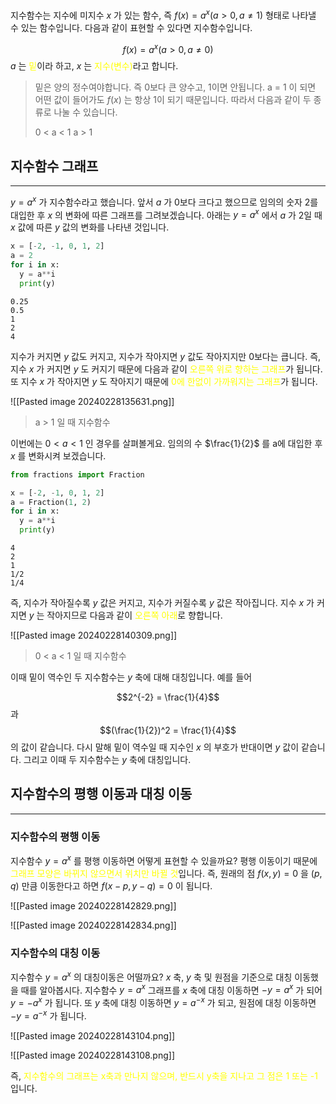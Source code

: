 지수함수는 지수에 미지수 $x$ 가 있는 함수, 즉 $f(x) = a^x (a > 0, a \ne 1)$ 형태로 나타낼 수 있는 함수입니다. 다음과 같이 표현할 수 있다면 지수함수입니다.

$$f(x) = a^x ( a>0, a\ne 0)$$
$a$ 는 <font color="#ffff00">밑</font>이라 하고, $x$ 는 <font color="#ffff00">지수(변수)</font>라고 합니다.

> 밑은 양의 정수여야합니다. 즉 0보다 큰 양수고, 1이면 안됩니다. a = 1 이 되면 어떤 값이 들어가도 $f(x)$ 는 항상 1이 되기 때문입니다. 따라서 다음과 같이 두 종류로 나눌 수 있습니다.
> 
> 0 < a < 1
> a > 1

## 지수함수 그래프
---
$y = a^x$ 가 지수함수라고 했습니다. 앞서 $a$ 가 0보다 크다고 했으므로 임의의 숫자 2를 대입한 후 $x$ 의 변화에 따른 그래프를 그려보겠습니다. 아래는 $y = a^x$ 에서 $a$ 가 2일 때 $x$ 값에 따른 $y$ 값의 변화를 나타낸 것입니다.

```python
x = [-2, -1, 0, 1, 2]
a = 2
for i in x:
  y = a**i
  print(y)
```

```
0.25
0.5
1
2
4
```

지수가 커지면 $y$ 값도 커지고, 지수가 작아지면 $y$ 값도 작아지지만 0보다는 큽니다. 즉, 지수 $x$ 가 커지면 $y$ 도 커지기 때문에 다음과 같이 <font color="#ffff00">오른쪽 위로 향하는 그래프</font>가 됩니다. 또 지수 $x$ 가 작아지면 $y$ 도 작아지기 때문에<font color="#ffff00"> 0에 한없이 가까워지는 그래프</font>가 됩니다. 

![[Pasted image 20240228135631.png]]
> a > 1 일 때 지수함수


이번에는 $0 < a < 1$ 인 경우를 살펴볼게요. 임의의 수 $\frac{1}{2}$ 를 a에 대입한 후 $x$ 를 변화시켜 보겠습니다.

```python
from fractions import Fraction

x = [-2, -1, 0, 1, 2]
a = Fraction(1, 2)
for i in x:
  y = a**i
  print(y)
```

```
4
2
1
1/2
1/4
```

즉, 지수가 작아질수록 $y$ 값은 커지고, 지수가 커질수록 $y$ 값은 작아집니다. 지수 $x$ 가 커지면 $y$ 는 작아지므로 다음과 같이 <font color="#ffff00">오른쪽 아래</font>로 향합니다.

![[Pasted image 20240228140309.png]]
> 0 < a < 1 일 때 지수함수

이때 밑이 역수인 두 지수함수는 $y$ 축에 대해 대칭입니다. 예를 들어

$$2^{-2} = \frac{1}{4}$$
과
$$(\frac{1}{2})^2 = \frac{1}{4}$$
의 값이 같습니다. 다시 말해 밑이 역수일 때 지수인 $x$ 의 부호가 반대이면 $y$ 값이 같습니다. 그리고 이때 두 지수함수는 $y$ 축에 대칭입니다. 

## 지수함수의 평행 이동과 대칭 이동
---

### 지수함수의 평행 이동

지수함수 $y = a^x$ 를 평행 이동하면 어떻게 표현할 수 있을까요? 평행 이동이기 때문에 <font color="#ffff00">그래프 모양은 바뀌지 않으면서 위치만 바뀔 것</font>입니다. 즉, 원래의 점 $f(x,y) = 0$ 을 $(p,q)$ 만큼 이동한다고 하면 $f(x-p, y-q) = 0$ 이 됩니다.

![[Pasted image 20240228142829.png]]

![[Pasted image 20240228142834.png]]

### 지수함수의 대칭 이동

지수함수 $y = a^x$ 의 대칭이동은 어떨까요? $x$ 축, $y$ 축 및 원점을 기준으로 대칭 이동했을 때를 알아봅시다. 지수함수 $y = a^x$ 그래프를 $x$ 축에 대칭 이동하면 $-y = a^x$ 가 되어 $y = -a^x$ 가 됩니다. 또 $y$ 축에 대칭 이동하면 $y = a^{-x}$ 가 되고, 원점에 대칭 이동하면 $-y = a^{-x}$ 가 됩니다.

![[Pasted image 20240228143104.png]]

![[Pasted image 20240228143108.png]]

즉, <font color="#ffff00">지수함수의 그래프는 x축과 만나지 않으며, 반드시 y축을 지나고 그 점은 1 또는 -1</font> 입니다.

